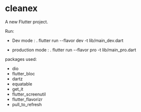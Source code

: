 # cleanex

A new Flutter project.

Run:
  - Dev mode :
   . flutter run --flavor dev -t lib/main_dev.dart

  - production mode :
    . flutter run --flavor pro -t lib/main_pro.dart

    
packages used:
  - dio
  - flutter_bloc
  - dartz
  - equatable
  - get_it
  - flutter_screenutil
  - flutter_flavorizr
  - pull_to_refresh

